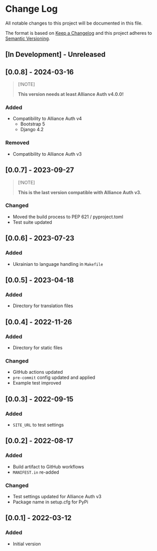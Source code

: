 # Change Log

All notable changes to this project will be documented in this file.

The format is based on [Keep a Changelog](http://keepachangelog.com/)
and this project adheres to [Semantic Versioning](http://semver.org/).

## \[In Development\] - Unreleased

## \[0.0.8\] - 2024-03-16

> \[!NOTE\]
>
> **This version needs at least Alliance Auth v4.0.0!**

### Added

- Compatibility to Alliance Auth v4
  - Bootstrap 5
  - Django 4.2

### Removed

- Compatibility to Alliance Auth v3

## \[0.0.7\] - 2023-09-27

> \[!NOTE\]
>
> **This is the last version compatible with Alliance Auth v3.**

### Changed

- Moved the build process to PEP 621 / pyproject.toml
- Test suite updated

## \[0.0.6\] - 2023-07-23

### Added

- Ukrainian to language handling in `Makefile`

## \[0.0.5\] - 2023-04-18

### Added

- Directory for translation files

## \[0.0.4\] - 2022-11-26

### Added

- Directory for static files

### Changed

- GitHub actions updated
- `pre-commit` config updated and applied
- Example test improved

## \[0.0.3\] - 2022-09-15

### Added

- `SITE_URL` to test settings

## \[0.0.2\] - 2022-08-17

### Added

- Build artifact to GitHub workflows
- `MANIFEST.in` re-added

### Changed

- Test settings updated for Alliance Auth v3
- Package name in setup.cfg for PyPi

## \[0.0.1\] - 2022-03-12

### Added

- Initial version
